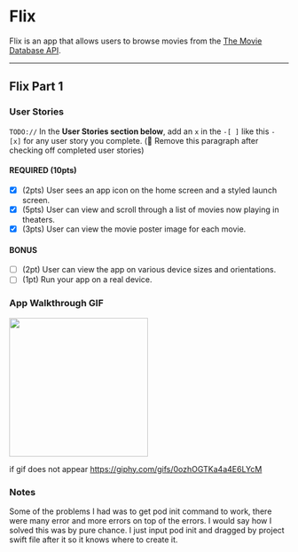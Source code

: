 # Flix

Flix is an app that allows users to browse movies from the [The Movie Database API](http://docs.themoviedb.apiary.io/#).

---

## Flix Part 1

### User Stories
`TODO://` In the **User Stories section below**, add an `x` in the `-[ ]` like this `- [x]` for any user story you complete. (🚫 Remove this paragraph after checking off completed user stories)

#### REQUIRED (10pts)
- [x] (2pts) User sees an app icon on the home screen and a styled launch screen.
- [x] (5pts) User can view and scroll through a list of movies now playing in theaters.
- [x] (3pts) User can view the movie poster image for each movie.

#### BONUS
- [ ] (2pt) User can view the app on various device sizes and orientations.
- [ ] (1pt) Run your app on a real device.

### App Walkthrough GIF


<img src="https://github.com/PhuxWil/FlixApp/blob/main/Feb-17-2022%2018-31-13.gif" width=250><br>

if gif does not appear
https://giphy.com/gifs/0ozhOGTKa4a4E6LYcM

### Notes
Some of the problems I had was to get pod init command to work, there were many error and more errors on top of the errors. I would say how I solved this was by pure chance. I just input pod init and dragged by project swift file after it so it knows where to create it. 
